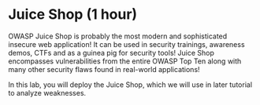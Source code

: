 # Juice Shop (1 hour)

OWASP Juice Shop is probably the most modern and sophisticated insecure web application! It can be used in security trainings, awareness demos, CTFs and as a guinea pig for security tools! Juice Shop encompasses vulnerabilities from the entire OWASP Top Ten along with many other security flaws found in real-world applications!

In this lab, you will deploy the Juice Shop, which we will use in later tutorial to analyze weaknesses.

